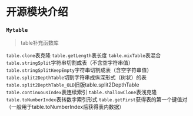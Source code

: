 # 开源模块介绍
### `Mytable`
>table补充函数库

`table.clone`表克隆
`table.getLength`表长度
`table.mixTable`表混合
`table.stringSplit`字符串切割成表（不含空字符串值）
`table.stringSplitKeepEmpty`字符串切割成表（含空字符串值）
`table.split2DepthTable`切割字符串成纵深形式（树状）的表
`table.split2DepthTable_OLD`旧版table.split2DepthTable
`table.continuousIndex`表连续索引
`table.shallowClone`表浅克隆
`table.toNumberIndex`表转数字索引形式
`table.getFirst`获得表的第一个键值对（一般用于table.toNumberIndex后获得表内数据）
